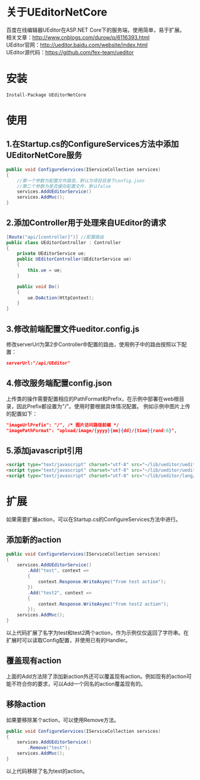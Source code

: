 # 关于UEditorNetCore
百度在线编辑器UEditor在ASP.NET Core下的服务端，使用简单，易于扩展。   
相关文章：http://www.cnblogs.com/durow/p/6116393.html    
UEditor官网：http://ueditor.baidu.com/website/index.html    
UEditor源代码：https://github.com/fex-team/ueditor    
# 安装
```
Install-Package UEditorNetCore
```

# 使用
## 1.在Startup.cs的ConfigureServices方法中添加UEditorNetCore服务
``` C#
public void ConfigureServices(IServiceCollection services)
{
    //第一个参数为配置文件路径，默认为项目目录下config.json
    //第二个参数为是否缓存配置文件，默认false
    services.AddUEditorService()
    services.AddMvc();
}
```

## 2.添加Controller用于处理来自UEditor的请求
``` C#
[Route("api/[controller]")] //配置路由
public class UEditorController : Controller
{
    private UEditorService ue;
    public UEditorController(UEditorService ue)
    {
        this.ue = ue;
    }

    public void Do()
    {
        ue.DoAction(HttpContext);
    }
}
```

## 3.修改前端配置文件ueditor.config.js
修改serverUrl为第2步Controller中配置的路由，使用例子中的路由按照以下配置：
``` json
serverUrl:"/api/UEditor"
```

## 4.修改服务端配置config.json
上传类的操作需要配置相应的PathFormat和Prefix，在示例中部署在web根目录，因此Prefix都设置为"/"。使用时要根据具体情况配置。
例如示例中图片上传的配置如下：
``` json
"imageUrlPrefix": "/", /* 图片访问路径前缀 */
"imagePathFormat": "upload/image/{yyyy}{mm}{dd}/{time}{rand:6}", 
```

## 5.添加javascript引用
``` html
<script type="text/javascript" charset="utf-8" src="~/lib/ueditor/ueditor.config.js"></script>
<script type="text/javascript" charset="utf-8" src="~/lib/ueditor/ueditor.all.min.js"> </script>
<script type="text/javascript" charset="utf-8" src="~/lib/ueditor/lang/zh-cn/zh-cn.js"></script>
```

# 扩展
如果需要扩展action，可以在Startup.cs的ConfigureServices方法中进行。
## 添加新的action
``` C#
public void ConfigureServices(IServiceCollection services)
{
    services.AddUEditorService()
        .Add("test", context =>
        {
            context.Response.WriteAsync("from test action");
        })
        .Add("test2", context =>
        {
            context.Response.WriteAsync("from test2 action");
        });
    services.AddMvc();
}
```
以上代码扩展了名字为test和test2两个action，作为示例仅仅返回了字符串。在扩展时可以读取Config配置，并使用已有的Handler。

## 覆盖现有action
上面的Add方法除了添加新action外还可以覆盖现有action。例如现有的action可能不符合你的要求，可以Add一个同名的action覆盖现有的。

## 移除action
如果要移除某个action，可以使用Remove方法。
``` C#
public void ConfigureServices(IServiceCollection services)
{
    services.AddUEditorService()
        .Remove("test");
    services.AddMvc();
}
```
以上代码移除了名为test的action。
